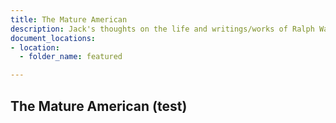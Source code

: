 ```yaml
---
title: The Mature American
description: Jack's thoughts on the life and writings/works of Ralph Waldo Emerson
document_locations:
- location:
  - folder_name: featured

---
```

## The Mature American (test)